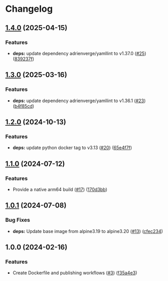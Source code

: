 # Changelog

## [1.4.0](https://github.com/contane/docker-yamllint/compare/v1.3.0...v1.4.0) (2025-04-15)


### Features

* **deps:** update dependency adrienverge/yamllint to v1.37.0 ([#25](https://github.com/contane/docker-yamllint/issues/25)) ([839237f](https://github.com/contane/docker-yamllint/commit/839237f04e8ba1d42378451f43eadc81fdb4b4b0))

## [1.3.0](https://github.com/contane/docker-yamllint/compare/v1.2.0...v1.3.0) (2025-03-16)


### Features

* **deps:** update dependency adrienverge/yamllint to v1.36.1 ([#23](https://github.com/contane/docker-yamllint/issues/23)) ([b4f85cd](https://github.com/contane/docker-yamllint/commit/b4f85cd59036b118730281963516ec34b4831c84))

## [1.2.0](https://github.com/contane/docker-yamllint/compare/v1.1.0...v1.2.0) (2024-10-13)


### Features

* **deps:** update python docker tag to v3.13 ([#20](https://github.com/contane/docker-yamllint/issues/20)) ([65e4f7f](https://github.com/contane/docker-yamllint/commit/65e4f7f3979bb572d5117ad2266eac2312cb1264))

## [1.1.0](https://github.com/contane/docker-yamllint/compare/v1.0.1...v1.1.0) (2024-07-12)


### Features

* Provide a native arm64 build ([#17](https://github.com/contane/docker-yamllint/issues/17)) ([170d3bb](https://github.com/contane/docker-yamllint/commit/170d3bb2e0f11ef2e692b9625ed49080d079d1ca))

## [1.0.1](https://github.com/contane/docker-yamllint/compare/v1.0.0...v1.0.1) (2024-07-08)


### Bug Fixes

* **deps:** Update base image from alpine3.19 to alpine3.20 ([#13](https://github.com/contane/docker-yamllint/issues/13)) ([cfec234](https://github.com/contane/docker-yamllint/commit/cfec2344cff83c1554ad413ca187ad85eeb0cfe2))

## 1.0.0 (2024-02-16)


### Features

* Create Dockerfile and publishing workflows ([#3](https://github.com/contane/docker-yamllint/issues/3)) ([f35a4e3](https://github.com/contane/docker-yamllint/commit/f35a4e3fcc97df5949f36c6bee5d9703062040d3))
